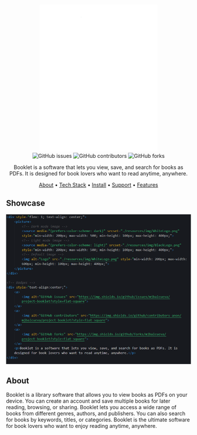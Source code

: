<!-- Logo -->
<div style="flex: 1; text-align: center;">
    <picture>
        <!-- Dark mode image -->
        <source media="(prefers-color-scheme: dark)" srcset="./resources/img/WhiteLogo.png" style="min-width: 200px; max-width: 500; min-height: 100px; max-height: 400px;">
        <!-- Light mode image -->
        <source media="(prefers-color-scheme: light)" srcset="./resources/img/BlackLogo.png"  style="min-width: 200px; max-width: 500; min-height: 100px; max-height: 400px;">
        <!-- Default image -->
        <img alt="Logo" src="./resources/img/WhiteLogo.png" style="min-width: 200px; max-width: 600px; min-height: 100px; max-height: 400px;">
    </picture>
</div>

<!-- Badges -->
<div style="text-align:center;">
    <a>
        <img alt="GitHub issues" src="https://img.shields.io/github/issues/mjbalcueva/project-booklet?style=flat-square">
    </a>
    <a>
        <img alt="GitHub contributors" src="https://img.shields.io/github/contributors-anon/mjbalcueva/project-booklet?style=flat-square">
    </a>
    <a>
        <img alt="GitHub forks" src="https://img.shields.io/github/forks/mjbalcueva/project-booklet?style=flat-square">
    </a>
    <p>Booklet is a software that lets you view, save, and search for books as PDFs. It is designed for book lovers who want to read anytime, anywhere.</p>
</div>


<!-- Quick Links -->
<div style="text-align:center;">
  <div>
    <a href="about">About</a>
    <span> • </span>
        <a href="">Tech Stack</a>
    <span> • </span>
          <a href="">Install</a>
    <span> • </span>
    <a href="">Support</a>
    <span> • </span>
          <a href="">Features</a>
  </div>
</div> 

<!-- Showcase SECTION -->
<h2>Showcase</h2>
<img alt="sample img" src="./resources/img/sample.png"></img>

<!-- About SECTION -->
<h2>About</h2>
<p>
Booklet is a library software that allows you to view books as PDFs on your device. You can create an account and save multiple books for later reading, browsing, or sharing. Booklet lets you access a wide range of books from different genres, authors, and publishers. You can also search for books by keywords, titles, or categories. Booklet is the ultimate software for book lovers who want to enjoy reading anytime, anywhere.
</p>
